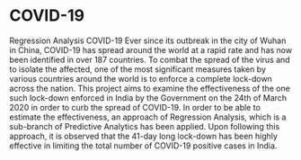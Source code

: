 # COVID-19
Regression Analysis 
COVID-19
Ever since its outbreak in the city of Wuhan in China, COVID-19 has spread around the world at a rapid rate and has now been identified in over 187 countries. To combat the spread of the virus and to isolate the affected, one of the most significant measures taken by various countries around the world is to enforce a complete lock-down across the nation. This project aims to examine the effectiveness of the one such lock-down enforced in India by the Government on the 24th of March 2020 in order to curb the spread of COVID-19. In order to be able to estimate the effectiveness, an approach of Regression Analysis, which is a sub-branch of Predictive Analytics has been applied. Upon following this approach, it is observed that the 41-day long lock-down has been highly effective in limiting the total number of COVID-19 positive cases in India.

